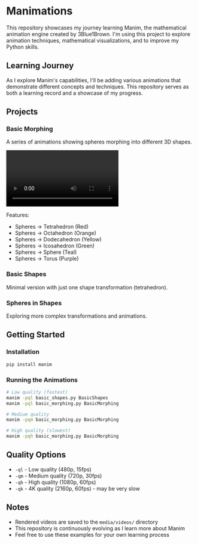 # Manimations

This repository showcases my journey learning Manim, the mathematical animation engine created by 3Blue1Brown. I'm using this project to explore animation techniques, mathematical visualizations, and to improve my Python skills.

## Learning Journey

As I explore Manim's capabilities, I'll be adding various animations that demonstrate different concepts and techniques. This repository serves as both a learning record and a showcase of my progress.

## Projects

### Basic Morphing
A series of animations showing spheres morphing into different 3D shapes.

![Video Name](https://raw.githubusercontent.com/RanL703/manimations/main/media/videos/basic_morphing/480p15/BasicMorphing.mp4)

Features:
- Spheres → Tetrahedron (Red)
- Spheres → Octahedron (Orange)
- Spheres → Dodecahedron (Yellow)
- Spheres → Icosahedron (Green)
- Spheres → Sphere (Teal)
- Spheres → Torus (Purple)

### Basic Shapes
Minimal version with just one shape transformation (tetrahedron).

### Spheres in Shapes
Exploring more complex transformations and animations.

## Getting Started

### Installation

```bash
pip install manim
```

### Running the Animations

```bash
# Low quality (fastest)
manim -pql basic_shapes.py BasicShapes
manim -pql basic_morphing.py BasicMorphing

# Medium quality
manim -pqm basic_morphing.py BasicMorphing

# High quality (slowest)
manim -pqh basic_morphing.py BasicMorphing
```

## Quality Options

- `-ql` - Low quality (480p, 15fps)
- `-qm` - Medium quality (720p, 30fps)
- `-qh` - High quality (1080p, 60fps)
- `-qk` - 4K quality (2160p, 60fps) - may be very slow

## Notes

- Rendered videos are saved to the `media/videos/` directory
- This repository is continuously evolving as I learn more about Manim
- Feel free to use these examples for your own learning process 